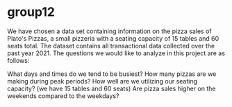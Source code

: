 # group12
We have chosen a data set containing information on the pizza sales of Plato's Pizzas, a small pizzeria with a seating capacity of 15 tables and 60 seats total. The dataset contains all transactional data collected over the past year 2021. The questions we would like to analyze in this project are as follows:

What days and times do we tend to be busiest?
How many pizzas are we making during peak periods?
How well are we utilizing our seating capacity? (we have 15 tables and 60 seats)
Are pizza sales higher on the weekends compared to the weekdays?
